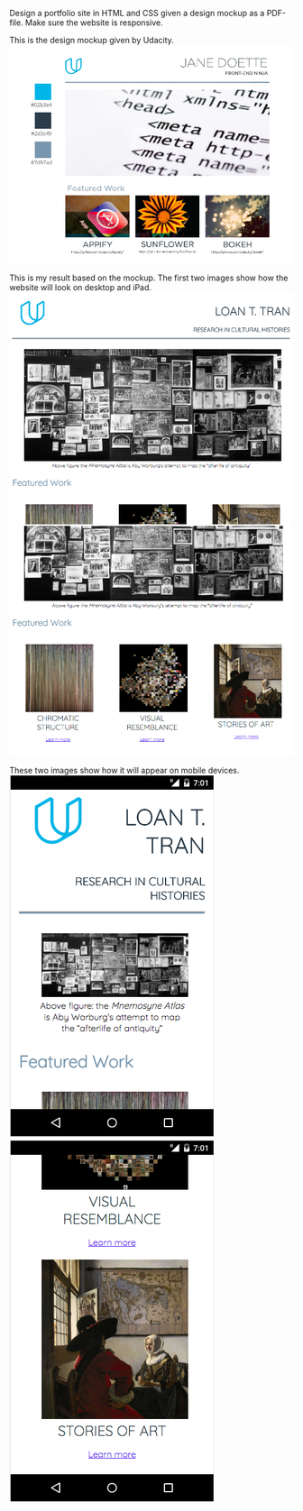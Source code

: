 Design a portfolio site in HTML and CSS given a design mockup as a PDF-file. Make sure the website is responsive. 


This is the design mockup given by Udacity.
![Mockup](/images/design-mockup.png)


This is my result based on the mockup. The first two images show how the website will look on desktop and iPad. 
![Mockup](/images/my-portfolio_1.png)
![Mockup](/images/my-portfolio_2.png)


These two images show how it will appear on mobile devices.
![Mobile](/images/on-nexus-5_1.png) ![Mobile](/images/on-nexus-5_2.png)
